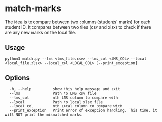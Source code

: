 # match-marks

The idea is to compare between two columns (students' marks) for each student ID.
It compares between two files (csv and xlsx) to check if there are any new marks on the local file.

## Usage

```
python3 match.py --lms <lms_file.csv> --lms_col <LMS_COL> --local <local_file.xlsx> --local_col <LOCAL_COL> [--print_exception]
```

## Options

```
  -h, --help          show this help message and exit
  --lms               Path to LMS csv file
  --lms_col           nth LMS column to compare with
  --local             Path to local xlsx file
  --local_col         nth Local column to compare with
  --print_exception   Print error of exception handling. This time, it will NOT print the mismatched marks.
```